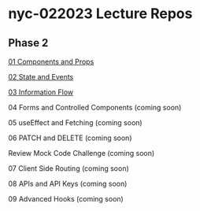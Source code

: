 # nyc-022023 Lecture Repos

## Phase 2

[01 Components and Props](https://github.com/brewchetta/022023-ph2-01-components-and-props)

[02 State and Events](https://github.com/brewchetta/022023-ph2-02-state-and-events)

[03 Information Flow](https://github.com/charliekozey/022023-ph2-03-information-flow)

04 Forms and Controlled Components (coming soon)

05 useEffect and Fetching (coming soon)

06 PATCH and DELETE (coming soon)

Review Mock Code Challenge (coming soon)

07 Client Side Routing (coming soon)

08 APIs and API Keys (coming soon)

09 Advanced Hooks (coming soon)
